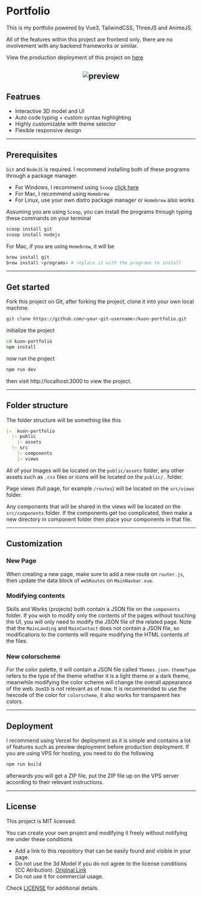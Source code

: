 
# Portfolio

This is my portfolio powered by Vue3, TailwindCSS, ThreeJS and AnimeJS.

All of the features within this project are frontend only, there are no involvement with any backend frameworks or similar.

View the production deployment of this project on [here](https://kuon-dev-portfolio.vercel.app)

<h2 align="center">
  <img src="./doc/preview.png" alt="preview" />
  <br>
</h2>

## Featrues 
- Interactive 3D model and UI
- Auto code typing + custom syntax highlighting
- Highly customizable with theme selector
- Flexible responsive design 

---

## Prerequisites
`Git` and `NodeJS` is required. I recommend installing both of these programs through a package manager.

- For Windows, I recommend using `Scoop` [click here](https://scoop.sh)
- For Mac, I recommend using `Homebrew`
- For Linux, use your own distro package manager or `Homebrew` also works

Assuming you are using `Scoop`, you can install the programs through typing these commands on your terminal
```bash
scoop install git
scoop install nodejs
```

For Mac, if you are using `Homebrew`, it will be
```bash
brew install git
brew install <programs> # replace it with the programs to install
```

---
## Get started
Fork this project on Git, after forking the project, clone it into your own local machine.
```bash
git clone https://github.com/<your-git-username>/kuon-portfolio.git
```

initialize the project
```bash
cd kuon-portfolio
npm install
```

now run the project
```bash
npm run dev
```
then visit http://localhost:3000 to view the project.

---
## Folder structure
The folder structure will be something like this
```md
|-  kuon-portfolio
  |- public		
    |- assets
  |- src
    |- components
    |- views 
```

All of your Images will be located on the `public/assets` folder, any other assets such as `.css` files or icons will be located on the `public/.` folder.

Page views (full page, for example `/routes`) will be located on the `src/views` folder. 

Any components that will be shared in the views will be located on the `src/components` folder. If the components get too complicated, then make a new directory in component folder then place your components in that file. 

---
## Customization
### New Page 
When creating a new page, make sure to add a new route on `router.js`, then update the data block of `webRoutes` on `MainNavbar.vue`.

### Modifying contents
Skills and Works (projects) both contain a JSON file on the `components` folder. If you wish to modify only the contents of the pages without touching the UI, you will only need
to modify the JSON file of the related page. Note that the `MainLanding` and `MainContact` does not contain a JSON file, so modifications to the contents will require modifying the
HTML contents of the files.

### New colorscheme
For the color palette, it will contain a JSON file called `Themes.json`. `themeType` refers to the type of the theme whether it is a light theme or a dark theme, meanwhile modifying the
color scheme will change the overall appearance of the web. `DomID` is not relevant as of now. It is recommended to use the hexcode of the color for `colorscheme`, it also works for transparent
hex colors.

---
## Deployment
I recommend using Vercel for deployment as it is simple and contains a lot of features such as preview deployment before production deployment. If you are using VPS for hosting, you need to do the following

```bash
npm run build
```

afterwards you will get a ZIP file, put the ZIP file up on the VPS server according to their relevant instructions.

---
## License
This project is MIT licensed.

You can create your own project and modifying it freely without notifying me under these conditions
- Add a link to this repository that can be easily found and visible in your page.
- Do not use the 3d Model if you do not agree to the license conditions (CC Atribution). [Original Link](https://sketchfab.com/3d-models/voxel-web-development-50ad959d6c6b4799806c45bfa46ca550)
- Do not use it for commercial usage.

Check [LICENSE](./LICENSE) for additional details.
